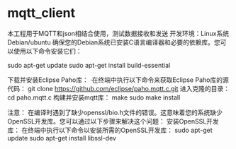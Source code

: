 # mqtt_client

本工程用于MQTT和json相结合使用，测试数据接收和发送
开发环境：Linux系统 Debian/ubuntu
确保您的Debian系统已安装C语言编译器和必要的依赖库。您可以使用以下命令安装它们：

sudo apt-get update
sudo apt-get install build-essential

下载并安装Eclipse Paho库：
·在终端中执行以下命令来获取Eclipse Paho库的源代码：
git clone https://github.com/eclipse/paho.mqtt.c.git
进入克隆的目录：
cd paho.mqtt.c
构建并安装mqtt库：
make
sudo make install



注意：
在编译时遇到了缺少openssl/bio.h文件的错误。这意味着您的系统缺少OpenSSL开发库。您可以通过以下步骤来解决这个问题：
安装OpenSSL开发库：
在终端中执行以下命令以安装所需的OpenSSL开发库：
sudo apt-get update
sudo apt-get install libssl-dev
